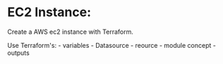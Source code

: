 # EC2 Instance:
Create a AWS ec2 instance with Terraform.

Use Terraform's:
    - variables
    - Datasource
    - reource
    - module concept
    - outputs